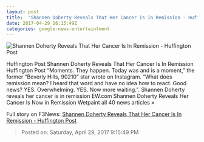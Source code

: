 ```yaml
---
layout: post
title:  "Shannen Doherty Reveals That Her Cancer Is In Remission - Huffington Post"
date: 2017-04-29 16:15:49Z
categories: google-news-entertaintment
---
```


![Shannen Doherty Reveals That Her Cancer Is In Remission - Huffington Post](http://img.huffingtonpost.com/asset/1910_1000/5904b7961400002000a9c93a.png?cache=7tgod7cvbz)

Huffington Post Shannen Doherty Reveals That Her Cancer Is In Remission Huffington Post “Moments. They happen. Today was and is a moment,” the former “Beverly Hills, 90210” star wrote on Instagram. “What does remission mean? I heard that word and have no idea how to react. Good news? YES. Overwhelming. YES. Now more waiting.”. Shannen Doherty reveals her cancer is in remission EW.com Shannen Doherty Reveals Her Cancer Is Now in Remission Wetpaint all 40 news articles »


Full story on F3News: [Shannen Doherty Reveals That Her Cancer Is In Remission - Huffington Post](http://www.f3nws.com/n/4b2xWD)

> Posted on: Saturday, April 29, 2017 9:15:49 PM
